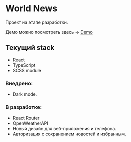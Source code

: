 # World News

Проект на этапе разработки.

Демо можно посмотреть здесь → [Demo](https://all-world-news.vercel.app/)

## Текущий stack

- React
- TypeScript
- SCSS module

### Внедрено:
- Dark mode.


### В разработке:

- React Router
- OpenWeatherAPI
- Новый дизайн для веб-приложения и телефона.
- Авторизация с сохранением новостей и избранным.



